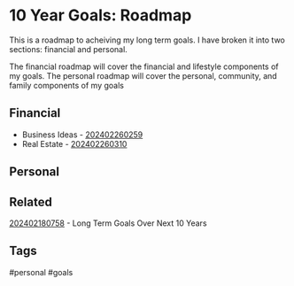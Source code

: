 # 10 Year Goals: Roadmap

This is a roadmap to acheiving my long term goals. I have broken it into two
sections: financial and personal.

The financial roadmap will cover the financial and lifestyle components of my
goals. The personal roadmap will cover the personal, community, and family
components of my goals

## Financial
* Business Ideas -  [202402260259](../202402260259)
* Real Estate - [202402260310](../202402260310)

## Personal

## Related
[202402180758](../202402180758) - Long Term Goals Over Next 10 Years

## Tags
#personal #goals
